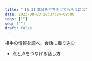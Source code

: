 ```yaml
---
title: "【6.3】本音を打ち明けてもらうには"
date: 2023-08-03T20:37:24+09:00
tags: [""]
seq: [""]
draft: false
---
```


相手の情報を調べ、会話に織り込む
- 点と点をつなげる話し方